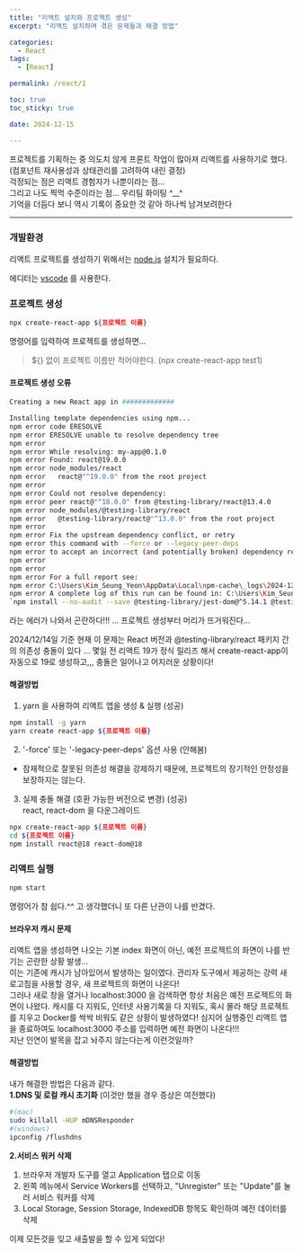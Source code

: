 ```yaml
---
title: "리액트 설치와 프로젝트 생성"
excerpt: "리액트 설치하며 겪은 문제들과 해결 방법"

categories:
  - React
tags:
  - [React]

permalink: /react/1

toc: true
toc_sticky: true

date: 2024-12-15

---
```


프로젝트를 기획하는 중 의도치 않게 프론트 작업이 많아져 리액트를 사용하기로 했다. <br/>
(컴포넌트 재사용성과 상태관리를 고려하여 내린 결정)<br/> 걱정되는 점은 리액트 경험자가 나뿐이라는 점...<br/>
그리고 나도 찍먹 수준이라는 점... 우리팀 화이팅 ^__^ <br/>
기억을 더듬다 보니 역시 기록이 중요한 것 같아 하나씩 남겨보려한다

---

### 개발환경
리액트 프로젝트를 생성하기 위해서는 [node.js](https://nodejs.org/ko) 설치가 필요하다.

에디터는 [vscode](https://code.visualstudio.com/) 를 사용한다.

### 프로젝트 생성
```bash
npx create-react-app ${프로젝트 이름}
```
명령어를 입력하여 프로젝트를 생성하면...
> ${} 없이 프로젝트 이름만 적어야한다. (npx create-react-app test1)

#### 프로젝트 생성 오류
```bash
Creating a new React app in #############

Installing template dependencies using npm...
npm error code ERESOLVE
npm error ERESOLVE unable to resolve dependency tree
npm error
npm error While resolving: my-app@0.1.0
npm error Found: react@19.0.0
npm error node_modules/react
npm error   react@"^19.0.0" from the root project
npm error
npm error Could not resolve dependency:
npm error peer react@"^18.0.0" from @testing-library/react@13.4.0
npm error node_modules/@testing-library/react
npm error   @testing-library/react@"^13.0.0" from the root project
npm error
npm error Fix the upstream dependency conflict, or retry
npm error this command with --force or --legacy-peer-deps
npm error to accept an incorrect (and potentially broken) dependency resolution.
npm error
npm error
npm error For a full report see:
npm error C:\Users\Kim_Seung_Yeon\AppData\Local\npm-cache\_logs\2024-12-10T07_05_37_613Z-eresolve-report.txt
npm error A complete log of this run can be found in: C:\Users\Kim_Seung_Yeon\AppData\Local\npm-cache\_logs\2024-12-10T07_05_37_613Z-debug-0.log
`npm install --no-audit --save @testing-library/jest-dom@^5.14.1 @testing-library/react@^13.0.0 @testing-library/user-event@^13.2.1 web-vitals@^2.1.0` failed
```
라는 에러가 나와서 곤란하다!!!  ... 프로젝트 생성부터 머리가 뜨거워진다...<br/>

2024/12/14일 기준 현재 이 문제는 React 버전과 @testing-library/react 패키지 간의 의존성 충돌이 있다 ...
몇일 전 리액트 19가 정식 릴리즈 해서 create-react-app이 자동으로 19로 생성하고,,, 충돌은 일어나고 어지러운 상황이다!

#### 해결방법
1. yarn 을 사용하여 리액트 앱을 생성 & 실행 (성공)
```bash
npm install -g yarn
yarn create react-app ${프로젝트 이름}
```
2. '-force' 또는 '-legacy-peer-deps' 옵션 사용 (안해봄)
  - 잠재적으로 잘못된 의존성 해결을 강제하기 때문에, 프로젝트의 장기적인 안정성을 보장하지는 않는다.
3. 실제 충돌 해결 (호환 가능한 버전으로 변경) (성공)<br/>
  react, react-dom 을 다운그레이드
  ```bash
  npx create-react-app ${프로젝트 이름}
  cd ${프로젝트 이름}
  npm install react@18 react-dom@18
  ```

### 리액트 실행

```bash
npm start
```
명령어가 참 쉽다.^^ 고 생각했더니 또 다른 난관이 나를 반겼다.<br/>
#### 브라우저 캐시 문제
리액트 앱을 생성하면 나오는 기본 index 화면이 아닌, 예전 프로젝트의 화면이 나를 반기는 곤란한 상황 발생...<br/>
이는 기존에 캐시가 남아있어서 발생하는 일이였다. 관리자 도구에서 제공하는 강력 새로고침을 사용할 경우, 새 프로젝트의 화면이 나온다!<br/>
그러나 새로 창을 열거나 localhost:3000 을 검색하면 항상 처음은 예전 프로젝트의 화면이 나왔다.
캐시를 다 지워도, 인터넷 사용기록을 다 지워도, 혹시 몰라 해당 프로젝트를 지우고 Docker를 싹싹 비워도 같은 상황이 발생하였다!
심지어 실행중인 리액트 앱을 종료하여도 localhost:3000 주소를 입력하면 예전 화면이 나온다!!!<br/>
지난 인연이 발목을 잡고 놔주지 않는다는게 이런것일까?

#### 해결방법
내가 해결한 방법은 다음과 같다.<br/>
**1.DNS 및 로컬 캐시 초기화** (이것만 했을 경우 증상은 여전했다)
```bash
#(mac)
sudo killall -HUP mDNSResponder
#(windows)
ipconfig /flushdns
```

**2.서비스 워커 삭제**
1. 브라우저 개발자 도구를 열고 Application 탭으로 이동
2. 왼쪽 메뉴에서 Service Workers를 선택하고, "Unregister" 또는 "Update"를 눌러 서비스 워커를 삭제
3. Local Storage, Session Storage, IndexedDB 항목도 확인하여 예전 데이터를 삭제

이제 모든것을 잊고 새출발을 할 수 있게 되었다!